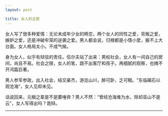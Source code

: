 ```yaml
---
layout: post

title: 女人的主题
---
```


女人写了很多种爱情：无论未成年少女的畸恋，两个女人的同性之爱，背叛之爱，嫉妒之爱，还是冲破牢笼的逆袭之爱。男人都会说，归根都是小情小爱，搬不上大台面。女人格局太小。不成气候。

身为女人，似乎有辩驳的责任。伍尔夫站了出来：男权社会，女人有一间自己的房间，尚且不易。社会之限，女人的笔，跳不出客厅和孩子。再细腻的观察，也摊不开鸿篇巨著。

男人参军参政，出入社会，结交豪杰，游览山川，醉可卧，乏可眠。“东临碣石以观沧海”，女人见却未见。

话说回来，元稹之辈是不是要唾弃？男人不然：“曾经沧海难为水，除却巫山不是云”，女人写得出吗？诡辩。


------



